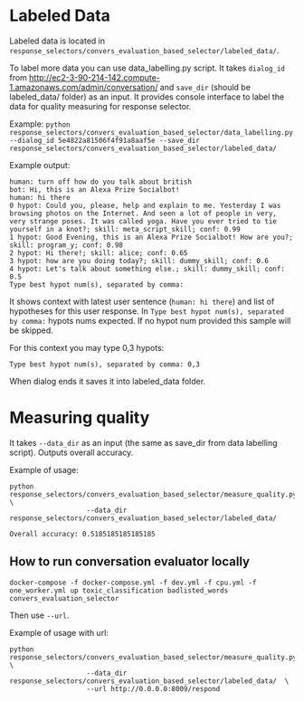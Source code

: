 # Labeled Data

Labeled data is located in `response_selectors/convers_evaluation_based_selector/labeled_data/`.

To label more data you can use data_labelling.py script.
It takes `dialog_id` from http://ec2-3-90-214-142.compute-1.amazonaws.com/admin/conversation/
and `save_dir` (should be labeled_data/ folder) as an input.
It provides console interface to label the data for quality measuring for response selector.

Example: `python response_selectors/convers_evaluation_based_selector/data_labelling.py --dialog_id 5e4822a81506f4f91a8aaf5e --save_dir response_selectors/convers_evaluation_based_selector/labeled_data/`

Example output:

```
human: turn off how do you talk about british
bot: Hi, this is an Alexa Prize Socialbot!
human: hi there
0 hypot: Could you, please, help and explain to me. Yesterday I was browsing photos on the Internet. And seen a lot of people in very, very strange poses. It was called yoga. Have you ever tried to tie yourself in a knot?; skill: meta_script_skill; conf: 0.99
1 hypot: Good Evening, this is an Alexa Prize Socialbot! How are you?; skill: program_y; conf: 0.98
2 hypot: Hi there!; skill: alice; conf: 0.65
3 hypot: how are you doing today?; skill: dummy_skill; conf: 0.6
4 hypot: Let's talk about something else.; skill: dummy_skill; conf: 0.5
Type best hypot num(s), separated by comma:
```

It shows context with latest user sentence (`human: hi there`) and list of hypotheses for this user response.
In `Type best hypot num(s), separated by comma:` hypots nums expected.
If no hypot num provided this sample will be skipped.

For this context you may type 0,3 hypots:
```
Type best hypot num(s), separated by comma: 0,3
```

When dialog ends it saves it into labeled_data folder.


# Measuring quality

It takes `--data_dir` as an input (the same as save_dir from data labelling script).
Outputs overall accuracy.

Example of usage:

```
python response_selectors/convers_evaluation_based_selector/measure_quality.py \
                   --data_dir response_selectors/convers_evaluation_based_selector/labeled_data/

Overall accuracy: 0.5185185185185185
```

## How to run conversation evaluator locally

`docker-compose -f docker-compose.yml -f dev.yml -f cpu.yml -f one_worker.yml up toxic_classification badlisted_words convers_evaluation_selector`

Then use `--url`.

Example of usage with url:

```
python response_selectors/convers_evaluation_based_selector/measure_quality.py \
                   --data_dir response_selectors/convers_evaluation_based_selector/labeled_data/  \
                   --url http://0.0.0.0:8009/respond
```
